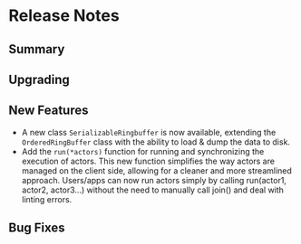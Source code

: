 # Release Notes

## Summary

<!-- Here goes a general summary of what this release is about -->

## Upgrading

<!-- Here goes notes on how to upgrade from previous versions, including deprecations and what they should be replaced with -->

## New Features

* A new class `SerializableRingbuffer` is now available, extending the `OrderedRingBuffer` class with the ability to load & dump the data to disk.
* Add the `run(*actors)` function for running and synchronizing the execution of actors. This new function simplifies the way actors are managed on the client side, allowing for a cleaner and more streamlined approach. Users/apps can now run actors simply by calling run(actor1, actor2, actor3...) without the need to manually call join() and deal with linting errors.

## Bug Fixes

<!-- Here goes notable bug fixes that are worth a special mention or explanation -->
